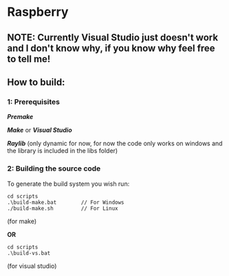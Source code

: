 # Raspberry

## **NOTE:** Currently Visual Studio just doesn't work and I don't know why, if you know why feel free to tell me!

## How to build:

### **1: Prerequisites**

***Premake***

***Make*** or ***Visual Studio***

***Raylib*** (only dynamic for now, for now the code only works on windows and the library is included in the libs folder)

### **2: Building the source code**

To generate the build system you wish run:

    cd scripts
    .\build-make.bat        // For Windows
    ./build-make.sh         // For Linux
(for make)

**OR**

    cd scripts
    .\build-vs.bat
(for visual studio)
